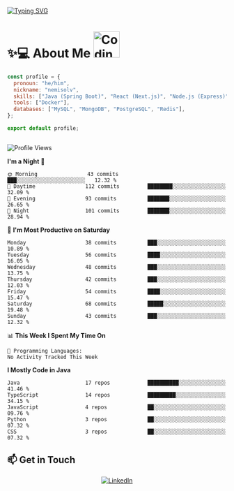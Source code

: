 

[![Typing SVG](https://readme-typing-svg.demolab.com?font=Fira+Code&weight=500&pause=1000&center=true&vCenter=true&repeat=false&multiline=true&width=800&height=100&lines=Hi%2C+I'm+nemisolv%2C+a+Java+backend+dev+from+Vietnam.;My+brain+throws+'WordNotFoundException'+when+I+speak+English.+%F0%9F%A4%AF%F0%9F%93%9A)](https://git.io/typing-svg)

<p align="center">

# ✨💻 About Me  <img src="https://media.giphy.com/media/WUlplcMpOCEmTGBtBW/giphy.gif" width="60" alt="Coding gif">

</p>



``` javascript
const profile = {
  pronoun: "he/him",
  nickname: "nemisolv",
  skills: ["Java (Spring Boot)", "React (Next.js)", "Node.js (Express)"],
  tools: ["Docker"],
  databases: ["MySQL", "MongoDB", "PostgreSQL", "Redis"],
};

export default profile;



```




<!--START_SECTION:waka-->
![Profile Views](http://img.shields.io/badge/Profile%20Views-4-blue)

**I'm a Night 🦉** 

```text
🌞 Morning                43 commits          ███░░░░░░░░░░░░░░░░░░░░░░   12.32 % 
🌆 Daytime                112 commits         ████████░░░░░░░░░░░░░░░░░   32.09 % 
🌃 Evening                93 commits          ███████░░░░░░░░░░░░░░░░░░   26.65 % 
🌙 Night                  101 commits         ███████░░░░░░░░░░░░░░░░░░   28.94 % 
```
📅 **I'm Most Productive on Saturday** 

```text
Monday                   38 commits          ███░░░░░░░░░░░░░░░░░░░░░░   10.89 % 
Tuesday                  56 commits          ████░░░░░░░░░░░░░░░░░░░░░   16.05 % 
Wednesday                48 commits          ███░░░░░░░░░░░░░░░░░░░░░░   13.75 % 
Thursday                 42 commits          ███░░░░░░░░░░░░░░░░░░░░░░   12.03 % 
Friday                   54 commits          ████░░░░░░░░░░░░░░░░░░░░░   15.47 % 
Saturday                 68 commits          █████░░░░░░░░░░░░░░░░░░░░   19.48 % 
Sunday                   43 commits          ███░░░░░░░░░░░░░░░░░░░░░░   12.32 % 
```


📊 **This Week I Spent My Time On** 

```text
💬 Programming Languages: 
No Activity Tracked This Week
```

**I Mostly Code in Java** 

```text
Java                     17 repos            ██████████░░░░░░░░░░░░░░░   41.46 % 
TypeScript               14 repos            █████████░░░░░░░░░░░░░░░░   34.15 % 
JavaScript               4 repos             ██░░░░░░░░░░░░░░░░░░░░░░░   09.76 % 
Python                   3 repos             ██░░░░░░░░░░░░░░░░░░░░░░░   07.32 % 
CSS                      3 repos             ██░░░░░░░░░░░░░░░░░░░░░░░   07.32 % 
```




<!--END_SECTION:waka-->



## 📫 Get in Touch

<div align="center">

[![LinkedIn](https://img.shields.io/badge/LinkedIn-0077B5?style=for-the-badge&logo=linkedin&logoColor=white)](https://www.linkedin.com/in/vu-nam-510688319)
<!-- [![Twitter](https://img.shields.io/badge/Twitter-1DA1F2?style=for-the-badge&logo=twitter&logoColor=white)](https://twitter.com/yourusername)
[![Email](https://img.shields.io/badge/Email-D14836?style=for-the-badge&logo=gmail&logoColor=white)](mailto:your.email@example.com) -->

</div>


